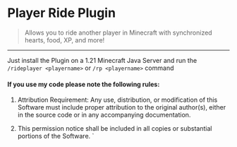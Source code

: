 # Player Ride Plugin
> Allows you to ride another player in Minecraft with synchronized hearts, food, XP, and more!
----------
Just install the Plugin on a 1.21 Minecraft Java Server
and run the `/rideplayer <playername>` or `/rp <playername>` command

#### If you use my code please note the following rules:
1. Attribution Requirement: Any use, distribution, or modification of this 
   Software must include proper attribution to the original author(s), 
   either in the source code or in any accompanying documentation.

2. This permission notice shall be included in all copies or substantial 
   portions of the Software.
`
